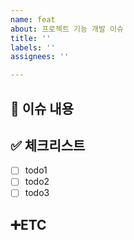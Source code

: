 ```yaml
---
name: feat
about: 프로젝트 기능 개발 이슈
title: ''
labels: ''
assignees: ''

---
```


<!-- Issue 작성 전에 우선 Assignees, label 지정하기 -->
## 📄 이슈 내용
<!-- 이슈 내용 요약 설명 -->
>

## ✅ 체크리스트
- [ ] todo1
- [ ] todo2
- [ ] todo3

## ➕ETC
